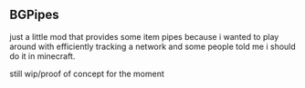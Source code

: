 BGPipes
---

just a little mod that provides some item pipes because i wanted to play around
with efficiently tracking a network and some people told me i should do it in
minecraft.

still wip/proof of concept for the moment

